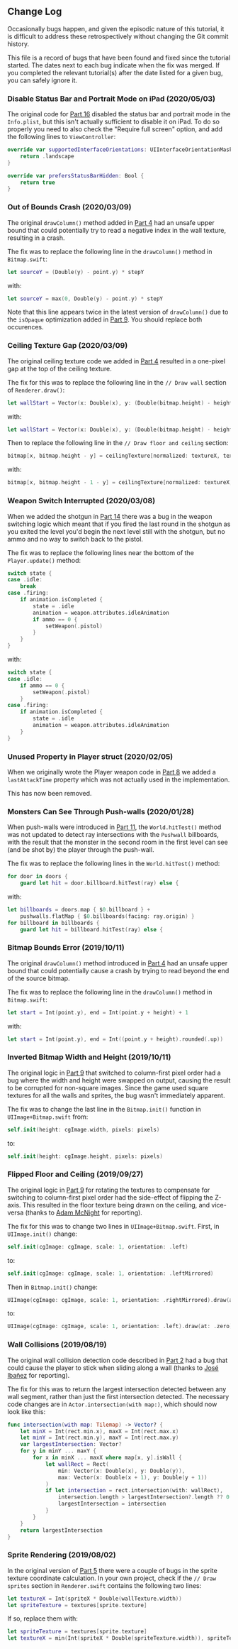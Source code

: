 ## Change Log

Occasionally bugs happen, and given the episodic nature of this tutorial, it is difficult to address these retrospectively without changing the Git commit history.

This file is a record of bugs that have been found and fixed since the tutorial started. The dates next to each bug indicate when the fix was merged. If you completed the relevant tutorial(s) after the date listed for a given bug, you can safely ignore it.

### Disable Status Bar and Portrait Mode on iPad (2020/05/03)

The original code for [Part 16](Tutorial/Part16.md) disabled the status bar and portrait mode in the `Info.plist`, but this isn't actually sufficient to disable it on iPad. To do so properly you need to also check the "Require full screen" option, and add the following lines to `ViewController`:

```swift
override var supportedInterfaceOrientations: UIInterfaceOrientationMask {
    return .landscape
}

override var prefersStatusBarHidden: Bool {
    return true
}
```

### Out of Bounds Crash (2020/03/09)

The original `drawColumn()` method added in [Part 4](Tutorial/Part4.md) had an unsafe upper bound that could potentially try to read a negative index in the wall texture, resulting in a crash.

The fix was to replace the following line in the `drawColumn()` method in `Bitmap.swift`:

```swift
let sourceY = (Double(y) - point.y) * stepY
```

with:

```swift
let sourceY = max(0, Double(y) - point.y) * stepY
```

Note that this line appears twice in the latest version of `drawColumn()` due to the `isOpaque` optimization added in [Part 9](Tutorial/Part9.md). You should replace both occurences.

### Ceiling Texture Gap (2020/03/09)

The original ceiling texture code we added in [Part 4](Tutorial/Part4.md) resulted in a one-pixel gap at the top of the ceiling texture.

The fix for this was to replace the following line in the `// Draw wall` section of `Renderer.draw()`:

```swift
let wallStart = Vector(x: Double(x), y: (Double(bitmap.height) - height) / 2 + 0.001)
```

with:

```swift
let wallStart = Vector(x: Double(x), y: (Double(bitmap.height) - height) / 2 - 0.001)
```

Then to replace the following line in the `// Draw floor and ceiling` section:

```swift
bitmap[x, bitmap.height - y] = ceilingTexture[normalized: textureX, textureY]
```

with:

```swift
bitmap[x, bitmap.height - 1 - y] = ceilingTexture[normalized: textureX, textureY]
```

### Weapon Switch Interrupted (2020/03/08)

When we added the shotgun in [Part 14](Tutorial/Part14.md) there was a bug in the weapon switching logic which meant that if you fired the last round in the shotgun as you exited the level you'd begin the next level still with the shotgun, but no ammo and no way to switch back to the pistol.

The fix was to replace the following lines near the bottom of the `Player.update()` method:

```swift
switch state {
case .idle:
    break
case .firing:
    if animation.isCompleted {
        state = .idle
        animation = weapon.attributes.idleAnimation
        if ammo == 0 {
            setWeapon(.pistol)
        }
    }
}
```

with:

```swift
switch state {
case .idle:
    if ammo == 0 {
        setWeapon(.pistol)
    }
case .firing:
    if animation.isCompleted {
        state = .idle
        animation = weapon.attributes.idleAnimation
    }
}
```

### Unused Property in Player struct (2020/02/05)

When we originally wrote the Player weapon code in [Part 8](Tutorial/Part8.md) we added a `lastAttackTime` property which was not actually used in the implementation.

This has now been removed.

### Monsters Can See Through Push-walls (2020/01/28)

When push-walls were introduced in [Part 11](Tutorial/Part11.md), the `World.hitTest()` method was not updated to detect ray intersections with the `Pushwall` billboards, with the result that the monster in the second room in the first level can see (and be shot by) the player through the push-wall.

The fix was to replace the following lines in the `World.hitTest()` method:

```swift
for door in doors {
    guard let hit = door.billboard.hitTest(ray) else {
```

with:

```swift
let billboards = doors.map { $0.billboard } +
    pushwalls.flatMap { $0.billboards(facing: ray.origin) }
for billboard in billboards {
    guard let hit = billboard.hitTest(ray) else {
```

### Bitmap Bounds Error (2019/10/11)

The original `drawColumn()` method introduced in [Part 4](Tutorial/Part4.md) had an unsafe upper bound that could potentially cause a crash by trying to read beyond the end of the source bitmap.

The fix was to replace the following line in the `drawColumn()` method in `Bitmap.swift`:

```swift
let start = Int(point.y), end = Int(point.y + height) + 1
```

with:

```swift
let start = Int(point.y), end = Int((point.y + height).rounded(.up))
```

### Inverted Bitmap Width and Height (2019/10/11)

The original logic in [Part 9](Tutorial/Part9.md) that switched to column-first pixel order had a bug where the width and height were swapped on output, causing the result to be corrupted for non-square images. Since the game used square textures for all the walls and sprites, the bug wasn't immediately apparent.

The fix was to change the last line in the `Bitmap.init()` function in `UIImage+Bitmap.swift` from:

```swift
self.init(height: cgImage.width, pixels: pixels)
```

to:

```swift
self.init(height: cgImage.height, pixels: pixels)
```

### Flipped Floor and Ceiling (2019/09/27)

The original logic in [Part 9](Tutorial/Part9.md) for rotating the textures to compensate for switching to column-first pixel order had the side-effect of flipping the Z-axis. This resulted in the floor texture being drawn on the ceiling, and vice-versa (thanks to [Adam McNight](https://twitter.com/adamcnight/status/1174323711710781442?s=20) for reporting).

The fix for this was to change two lines in `UIImage+Bitmap.swift`. First, in `UIImage.init()` change: 

```swift
self.init(cgImage: cgImage, scale: 1, orientation: .left)
```

to:

```swift
self.init(cgImage: cgImage, scale: 1, orientation: .leftMirrored)
```

Then in `Bitmap.init()` change:

```swift
UIImage(cgImage: cgImage, scale: 1, orientation: .rightMirrored).draw(at: .zero)
```

to:

```swift
UIImage(cgImage: cgImage, scale: 1, orientation: .left).draw(at: .zero)
```

### Wall Collisions (2019/08/19)

The original wall collision detection code described in [Part 2](Tutorial/Part2.md) had a bug that could cause the player to stick when sliding along a wall (thanks to [José Ibañez](https://twitter.com/jose_ibanez/status/1163225777401401344?s=20) for reporting).

The fix for this was to return the largest intersection detected between any wall segment, rather than just the first intersection detected. The necessary code changes are in `Actor.intersection(with map:)`, which should now look like this:

```swift
func intersection(with map: Tilemap) -> Vector? {
    let minX = Int(rect.min.x), maxX = Int(rect.max.x)
    let minY = Int(rect.min.y), maxY = Int(rect.max.y)
    var largestIntersection: Vector?
    for y in minY ... maxY {
        for x in minX ... maxX where map[x, y].isWall {
            let wallRect = Rect(
                min: Vector(x: Double(x), y: Double(y)),
                max: Vector(x: Double(x + 1), y: Double(y + 1))
            )
            if let intersection = rect.intersection(with: wallRect),
                intersection.length > largestIntersection?.length ?? 0 {
                largestIntersection = intersection
            }
        }
    }
    return largestIntersection
}
```

### Sprite Rendering (2019/08/02)

In the original version of [Part 5](Tutorial/Part5.md) there were a couple of bugs in the sprite texture coordinate calculation. In your own project, check if the `// Draw sprites` section in `Renderer.swift` contains the following two lines:

```swift
let textureX = Int(spriteX * Double(wallTexture.width))
let spriteTexture = textures[sprite.texture]
```

If so, replace them with:

```swift
let spriteTexture = textures[sprite.texture]
let textureX = min(Int(spriteX * Double(spriteTexture.width)), spriteTexture.width - 1)
```
